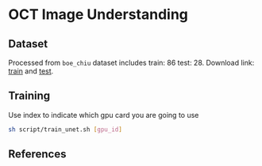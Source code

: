 # OCT Image Understanding

## Dataset

Processed from `boe_chiu` dataset includes train: 86 test: 28. Download link:
[train](https://drive.google.com/file/d/1ge8rux9cSnbjm8OA9HwOomLeypnFjA73/view?usp=sharing) and [test](https://drive.google.com/file/d/1gcTq5quY8OwtTGkLo614qeGFJ4smbFDF/view?usp=sharing).

## Training

Use index to indicate which gpu card you are going to use

```bash
sh script/train_unet.sh [gpu_id]
```

## References
